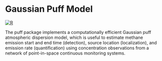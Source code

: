 # Gaussian Puff Model

[![R](https://github.com/Hammerling-Research-Group/puff/actions/workflows/r.yml/badge.svg)](https://github.com/Hammerling-Research-Group/puff/actions/workflows/r.yml)


The puff package implements a computationally efficient Gaussian puff atmospheric dispersion model, which is useful to estimate methane emission start and end time (detection), source location (localization), and emission rate (quantification) using concentration observations from a network of point-in-space continuous monitoring systems.
